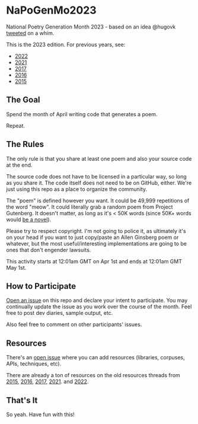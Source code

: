 # NaPoGenMo2023

National Poetry Generation Month 2023 - based on an idea @hugovk [tweeted](https://twitter.com/hugovk/status/582991364889059330) on a whim.

This is the 2023 edition. For previous years, see:

* [2022](https://github.com/NaPoGenMo/NaPoGenMo2022)
* [2021](https://github.com/NaPoGenMo/NaPoGenMo2021)
* [2017](https://github.com/NaPoGenMo/NaPoGenMo2017)
* [2016](https://github.com/NaPoGenMo/NaPoGenMo2016)
* [2015](https://github.com/NaPoGenMo/NaPoGenMo2015)

## The Goal

Spend the month of April writing code that generates a poem.

Repeat.

## The Rules

The only rule is that you share at least one poem  and also your source code at the end.

The source code does not have to be licensed in a particular way, so long as you share it. The code itself does not need to be on GitHub, either. We're just using this repo as a place to organize the community.

The "poem" is defined however you want. It could be 49,999 repetitions of the word "meow". It could literally grab a random poem from Project Gutenberg. It doesn't matter, as long as it's < 50K words (since 50K+ words would [be a novel](https://github.com/NaNoGenMo/2016)).

Please try to respect copyright. I'm not going to police it, as ultimately it's on your head if you want to just copy/paste an Allen Ginsberg poem or whatever, but the most useful/interesting implementations are going to be ones that don't engender lawsuits.

This activity starts at 12:01am GMT on Apr 1st and ends at 12:01am GMT May 1st.

## How to Participate

[Open an issue](../../issues/new) on this repo and declare your intent to participate. You may continually update the issue as you work over the course of the month. Feel free to post dev diaries, sample output, etc.

Also feel free to comment on other participants' issues.

## Resources

There's an [open issue](../../issues/1) where you can add resources (libraries, corpuses, APIs, techniques, etc).

There are already a ton of resources on the old resources threads from
[2015](https://github.com/NaPoGenMo/NaPoGenMo2015/issues/1),
[2016](https://github.com/NaPoGenMo/NaPoGenMo2016/issues/1),
[2017](https://github.com/NaPoGenMo/NaPoGenMo2016/issues/1),
[2021](https://github.com/NaPoGenMo/NaPoGenMo2021/issues/1).
and [2022](https://github.com/NaPoGenMo/NaPoGenMo2022/issues/1).

## That's It

So yeah. Have fun with this!
